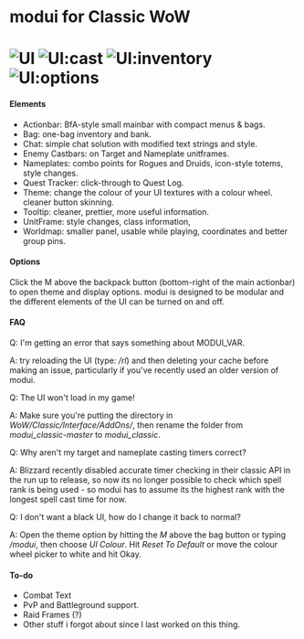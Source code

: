 modui for Classic WoW
======
![UI](https://i.imgur.com/WNCe8em.png)
![UI:cast](https://i.imgur.com/34BJX0D.png)
![UI:inventory](https://i.imgur.com/YPoAaqG.jpg)
![UI:options](https://i.imgur.com/e3VtOsZ.png)
======

#### Elements ####
- Actionbar: BfA-style small mainbar with compact menus & bags.
- Bag: one-bag inventory and bank.
- Chat: simple chat solution with modified text strings and style.
- Enemy Castbars: on Target and Nameplate unitframes.
- Nameplates: combo points for Rogues and Druids, icon-style totems, style changes.
- Quest Tracker: click-through to Quest Log.
- Theme: change the colour of your UI textures with a colour wheel. cleaner button skinning.
- Tooltip: cleaner, prettier, more useful information.
- UnitFrame: style changes, class information,
- Worldmap: smaller panel, usable while playing, coordinates and better group pins.


#### Options ####
Click the M above the backpack button (bottom-right of the main actionbar) to open theme and display options. modui is designed to be modular and the different elements of the UI can be turned on and off.

#### FAQ ####
Q: I'm getting an error that says something about MODUI_VAR.

A: try reloading the UI (type: _/rl_) and then deleting your cache before making an issue, particularly if you've recently used an older version of modui.



Q: The UI won't load in my game!

A: Make sure you're putting the directory in _WoW/Classic/Interface/AddOns/_, then rename the folder from *modui_classic-master* to *modui_classic*.



Q: Why aren't my target and nameplate casting timers correct?

A: Blizzard recently disabled accurate timer checking in their classic API in the run up to release, so now its no longer possible to check which spell rank is being used - so modui has to assume its the highest rank with the longest spell cast time for now.



Q: I don't want a black UI, how do I change it back to normal?

A: Open the theme option by hitting the *M* above the bag button or typing _/modui_, then choose *UI Colour*. Hit *Reset To Default* or move the colour wheel picker to white and hit Okay.

#### To-do ####
- Combat Text
- PvP and Battleground support.
- Raid Frames (?)
- Other stuff i forgot about since I last worked on this thing.
